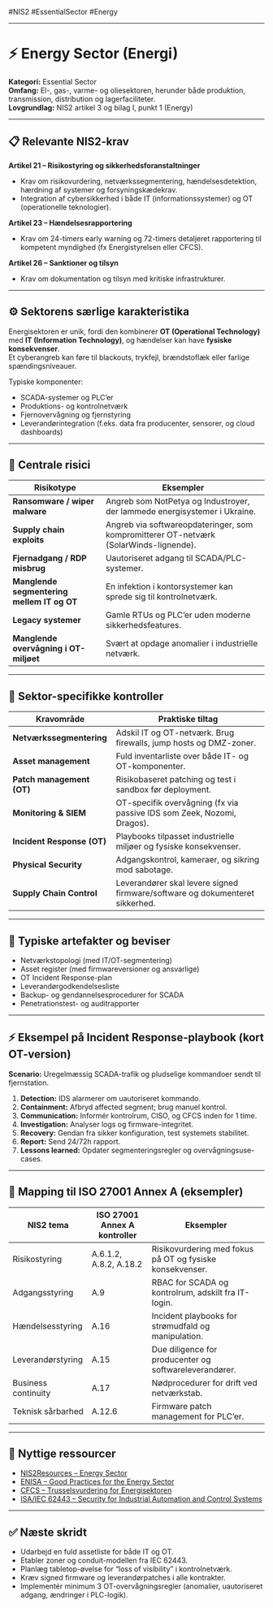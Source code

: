 #NIS2 #EssentialSector #Energy

---
# ⚡ Energy Sector (Energi)

**Kategori:** Essential Sector  
**Omfang:** El-, gas-, varme- og oliesektoren, herunder både produktion, transmission, distribution og lagerfaciliteter.  
**Lovgrundlag:** NIS2 artikel 3 og bilag I, punkt 1 (Energy)

---

## 📋 Relevante NIS2-krav

**Artikel 21 – Risikostyring og sikkerhedsforanstaltninger**  
- Krav om risikovurdering, netværkssegmentering, hændelsesdetektion, hærdning af systemer og forsyningskædekrav.  
- Integration af cybersikkerhed i både IT (informationssystemer) og OT (operationelle teknologier).  

**Artikel 23 – Hændelsesrapportering**  
- Krav om 24-timers early warning og 72-timers detaljeret rapportering til kompetent myndighed (fx Energistyrelsen eller CFCS).  

**Artikel 26 – Sanktioner og tilsyn**  
- Krav om dokumentation og tilsyn med kritiske infrastrukturer.

---

## ⚙️ Sektorens særlige karakteristika

Energisektoren er unik, fordi den kombinerer **OT (Operational Technology)** med **IT (Information Technology)**, og hændelser kan have **fysiske konsekvenser**.  
Et cyberangreb kan føre til blackouts, trykfejl, brændstoflæk eller farlige spændingsniveauer.

Typiske komponenter:
- SCADA-systemer og PLC’er  
- Produktions- og kontrolnetværk  
- Fjernovervågning og fjernstyring  
- Leverandørintegration (f.eks. data fra producenter, sensorer, og cloud dashboards)

---

## 🧠 Centrale risici

| Risikotype | Eksempler |
|-------------|------------|
| **Ransomware / wiper malware** | Angreb som NotPetya og Industroyer, der lammede energisystemer i Ukraine. |
| **Supply chain exploits** | Angreb via softwareopdateringer, som kompromitterer OT-netværk (SolarWinds-lignende). |
| **Fjernadgang / RDP misbrug** | Uautoriseret adgang til SCADA/PLC-systemer. |
| **Manglende segmentering mellem IT og OT** | En infektion i kontorsystemer kan sprede sig til kontrolnetværk. |
| **Legacy systemer** | Gamle RTUs og PLC’er uden moderne sikkerhedsfeatures. |
| **Manglende overvågning i OT-miljøet** | Svært at opdage anomalier i industrielle netværk. |

---

## 🧩 Sektor-specifikke kontroller

| Kravområde | Praktiske tiltag |
|-------------|-----------------|
| **Netværkssegmentering** | Adskil IT og OT-netværk. Brug firewalls, jump hosts og DMZ-zoner. |
| **Asset management** | Fuld inventarliste over både IT- og OT-komponenter. |
| **Patch management (OT)** | Risikobaseret patching og test i sandbox før deployment. |
| **Monitoring & SIEM** | OT-specifik overvågning (fx via passive IDS som Zeek, Nozomi, Dragos). |
| **Incident Response (OT)** | Playbooks tilpasset industrielle miljøer og fysiske konsekvenser. |
| **Physical Security** | Adgangskontrol, kameraer, og sikring mod sabotage. |
| **Supply Chain Control** | Leverandører skal levere signed firmware/software og dokumenteret sikkerhed. |

---

## 🧾 Typiske artefakter og beviser

- Netværkstopologi (med IT/OT-segmentering)  
- Asset register (med firmwareversioner og ansvarlige)  
- OT Incident Response-plan  
- Leverandørgodkendelsesliste  
- Backup- og gendannelsesprocedurer for SCADA  
- Penetrationstest- og auditrapporter  

---

## ⚡ Eksempel på Incident Response-playbook (kort OT-version)

**Scenario:** Uregelmæssig SCADA-trafik og pludselige kommandoer sendt til fjernstation.

1. **Detection:** IDS alarmerer om uautoriseret kommando.  
2. **Containment:** Afbryd affected segment; brug manuel kontrol.  
3. **Communication:** Informér kontrolrum, CISO, og CFCS inden for 1 time.  
4. **Investigation:** Analyser logs og firmware-integritet.  
5. **Recovery:** Gendan fra sikker konfiguration, test systemets stabilitet.  
6. **Report:** Send 24/72h rapport.  
7. **Lessons learned:** Opdater segmenteringsregler og overvågningsuse-cases.

---

## 🧠 Mapping til ISO 27001 Annex A (eksempler)

| NIS2 tema | ISO 27001 Annex A kontroller | Eksempler |
|------------|-----------------------------|------------|
| Risikostyring | A.6.1.2, A.8.2, A.18.2 | Risikovurdering med fokus på OT og fysiske konsekvenser. |
| Adgangsstyring | A.9 | RBAC for SCADA og kontrolrum, adskilt fra IT-login. |
| Hændelsesstyring | A.16 | Incident playbooks for strømudfald og manipulation. |
| Leverandørstyring | A.15 | Due diligence for producenter og softwareleverandører. |
| Business continuity | A.17 | Nødprocedurer for drift ved netværkstab. |
| Teknisk sårbarhed | A.12.6 | Firmware patch management for PLC’er. |

---

## 🔗 Nyttige ressourcer

- [NIS2Resources – Energy Sector](https://nis2resources.eu/sectors/#energy)  
- [ENISA – Good Practices for the Energy Sector](https://www.enisa.europa.eu/topics/critical-information-infrastructures-and-services/energy)  
- [CFCS – Trusselsvurdering for Energisektoren](https://cfcs.dk/da/vejledninger/)  
- [ISA/IEC 62443 – Security for Industrial Automation and Control Systems](https://www.isa.org/isa62443)  

---

## ✅ Næste skridt
- Udarbejd en fuld assetliste for både IT og OT.  
- Etabler zoner og conduit-modellen fra IEC 62443.  
- Planlæg tabletop-øvelse for “loss of visibility” i kontrolnetværk.  
- Kræv signed firmware og leverandørpatches i alle kontrakter.  
- Implementér minimum 3 OT-overvågningsregler (anomalier, uautoriseret adgang, ændringer i PLC-logik).  
